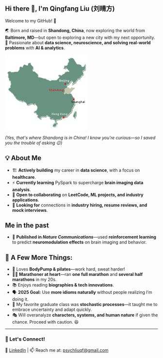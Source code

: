 ## Hi there 👋, I'm Qingfang Liu (刘晴方) 

Welcome to my GitHub! 🚀 

🌏 Born and raised in **Shandong, China**, now exploring the world from **Baltimore, MD**—but open to exploring a new city with my next opportunity.  
🎯 Passionate about **data science, neuroscience, and solving real-world problems** with **AI & analytics**.

![Where I'm from](shandong_location.gif)

_(Yes, that's where Shandong is in China! I know you're curious—so I saved you the trouble of asking 😉)_


## 💡 About Me

- 🏗 **Actively building** my career in **data science**, with a focus on **healthcare**.  
- ⚡ **Currently learning** PySpark to supercharge **brain imaging data analysis**.  
- 🤝 **Open to collaborating** on **LeetCode, ML projects, and industry applications**.  
- 🎯 **Looking for** connections in **industry hiring, resume reviews, and mock interviews**.

## Me in the past

- 📄 **Published in *Nature Communications***—used **reinforcement learning** to predict **neuromodulation effects** on brain imaging and behavior.


## 💬 A Few More Things: 
- 🚴 Loves **BodyPump & pilates**—work hard, sweat harder!
- 🏃‍♀️ **Marathoner at heart**—ran **one full marathon** and **several half marathons** in my 20s.  
- 📚 Enjoys reading **biographies & tech innovations**.
- 🗣 **2025 Goal:** Use **more idioms naturally** without people realizing I’m doing it.
- 🎲 My favorite graduate class was **stochastic processes**—it taught me to embrace uncertainty and adapt quickly.
- 🎭 Will overanalyze **characters, systems, and human nature** if given the chance. Proceed with caution. 😆
  
---

### 💌 Let's Connect!
🔗 [LinkedIn](https://www.linkedin.com/in/qingfang-liu/) | 📫 Reach me at: psychliuqf@gmail.com




